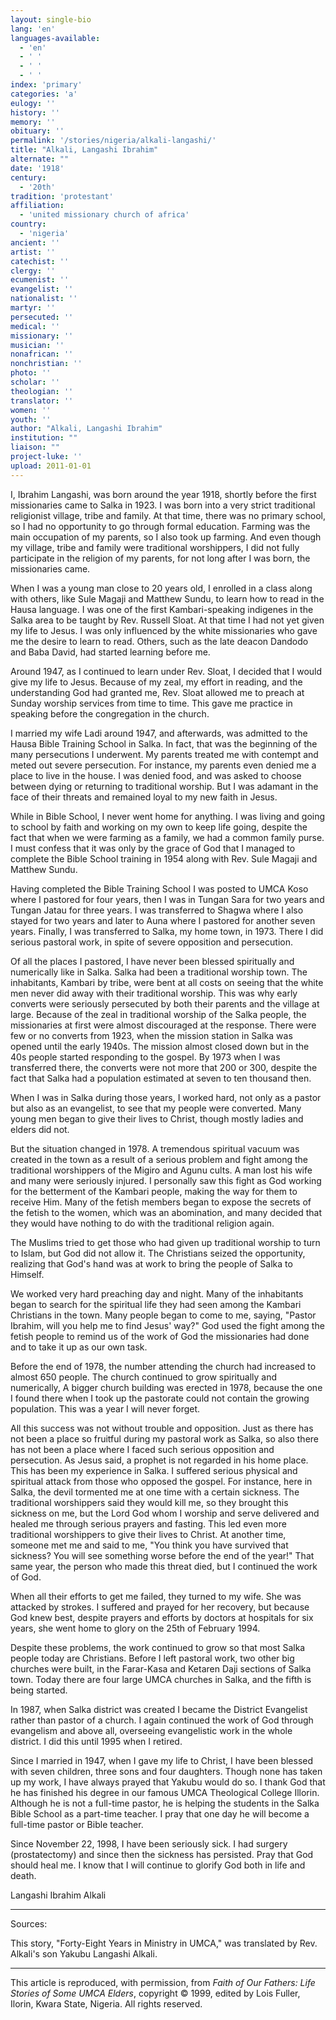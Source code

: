 ```yaml
---
layout: single-bio
lang: 'en'
languages-available:
  - 'en'
  - ' '
  - ' '
  - ' '
index: 'primary'
categories: 'a'
eulogy: ''
history: ''
memory: ''
obituary: ''
permalink: '/stories/nigeria/alkali-langashi/'
title: "Alkali, Langashi Ibrahim"
alternate: ""
date: '1918'
century:
  - '20th'
tradition: 'protestant'
affiliation:
  - 'united missionary church of africa'
country:
  - 'nigeria'
ancient: ''
artist: ''
catechist: ''
clergy: ''
ecumenist: ''
evangelist: ''
nationalist: ''
martyr: ''
persecuted: ''
medical: ''
missionary: ''
musician: ''
nonafrican: ''
nonchristian: ''
photo: ''
scholar: ''
theologian: ''
translator: ''
women: ''
youth: ''
author: "Alkali, Langashi Ibrahim"
institution: ""
liaison: ""
project-luke: ''
upload: 2011-01-01
---
```




I, Ibrahim Langashi, was born around the year 1918, shortly before the first missionaries came to Salka in 1923.  I was born into a very strict traditional religionist village, tribe and family.  At that time, there was no primary school, so I had no opportunity to go through formal education.  Farming was the main occupation of my parents, so I also took up farming.  And even though my village, tribe and family were traditional worshippers, I did not fully participate in the religion of my parents, for not long after I was born, the missionaries came.

When I was a young man close to 20 years old, I enrolled in a class along with others, like Sule Magaji and Matthew Sundu, to learn how to read in the Hausa language.  I was one of the first Kambari-speaking indigenes in the Salka area to be taught by Rev. Russell Sloat.  At that time I had not yet given my life to Jesus.  I was only influenced by the white missionaries who gave me the desire to learn to read.  Others, such as the late deacon Dandodo and Baba David, had started learning before me.

Around 1947, as I continued to learn under Rev. Sloat, I decided that I would give my life to Jesus.  Because of my zeal, my effort in reading, and the understanding God had granted me, Rev. Sloat allowed me to preach at Sunday worship services from time to time.  This gave me practice in speaking before the congregation in the church.

I married my wife Ladi around 1947, and afterwards, was admitted to the Hausa Bible Training School in Salka.  In fact, that was the beginning of the many persecutions I underwent.  My parents treated me with contempt and meted out severe persecution.  For instance, my parents even denied me a place to live in the house.  I was denied food, and was asked to choose between dying or returning to traditional worship.  But I was adamant in the face of their threats and remained loyal to my new faith in Jesus.

While in Bible School, I never went home for anything.  I was living and going to school by faith and working on my own to keep life going, despite the fact that when we were farming as a family, we had a common family purse.  I must confess that it was only by the grace of God that I managed to complete the Bible School training in 1954 along with Rev. Sule Magaji and Matthew Sundu.

Having completed the Bible Training School I was posted to UMCA Koso where I pastored for four years, then I was in Tungan Sara for two years and Tungan Jatau for three years.  I was transferred to Shagwa where I also stayed for two years and later to Auna where I pastored for another seven years.  Finally, I was transferred to Salka, my home town, in 1973.  There I did serious pastoral work, in spite of severe opposition and persecution.

Of all the places I pastored, I have never been blessed spiritually and numerically like in Salka.  Salka had been a traditional worship town.  The inhabitants, Kambari by tribe, were bent at all costs on seeing that the white men never did away with their traditional worship.  This was why early converts were seriously persecuted by both their parents and the village at large.  Because of the zeal in traditional worship of the Salka people, the missionaries at first were almost discouraged at the response.  There were few or no converts from 1923, when the mission station in Salka was opened until the early 1940s.  The mission almost closed down but in the 40s people started responding to the gospel.  By 1973 when I was transferred there, the converts were not more that 200 or 300, despite the fact that Salka had a population estimated at seven to ten thousand then.

When I was in Salka during those years, I worked hard, not only as a pastor but also as an evangelist, to see that my people were converted.  Many young men began to give their lives to Christ, though mostly ladies and elders did not.

But the situation changed in 1978.  A tremendous spiritual vacuum was created in the town as a result of a serious problem and fight among the traditional worshippers of the Migiro and Agunu cults.  A man lost his wife and many were seriously injured.  I personally saw this fight as God working for the betterment of the Kambari people, making the way for them to receive Him.  Many of the fetish members began to expose the secrets of the fetish to the women, which was an abomination, and many decided that they would have nothing to do with the traditional religion again.

The Muslims tried to get those who had given up traditional worship to turn to Islam, but God did not allow it.  The Christians seized the opportunity, realizing that God's hand was at work to bring the people of Salka to Himself.

We worked very hard preaching day and night.  Many of the inhabitants began to search for the spiritual life they had seen among the Kambari Christians in the town.  Many people began to come to me, saying, "Pastor Ibrahim, will you help me to find Jesus' way?"  God used the fight among the fetish people to remind us of the work of God the missionaries had done and to take it up as our own task.

Before the end of 1978, the number attending the church had increased to almost 650 people.  The church continued to grow spiritually and numerically, A bigger church building was erected in 1978, because the one I found there when I took up the pastorate could not contain the growing population.  This was a year I will never forget.

All this success was not without trouble and opposition.  Just as there has not been a place so fruitful during my pastoral work as Salka, so also there has not been a place where I faced such serious opposition and persecution.  As Jesus said, a prophet is not regarded in his home place.  This has been my experience in Salka.  I suffered serious physical and spiritual attack from those who opposed the gospel.  For instance, here in Salka, the devil tormented me at one time with a certain sickness.  The traditional worshippers said they would kill me, so they brought this sickness on me, but the Lord God whom I worship and serve delivered and healed me through serious prayers and fasting.  This led even more traditional worshippers to give their lives to Christ.  At another time, someone met me and said to me, "You think you have survived that sickness?  You will see something worse before the end of the year!"  That same year, the person who made this threat died, but I continued the work of God.

When all their efforts to get me failed, they turned to my wife. She was attacked by strokes.  I suffered and prayed for her recovery, but because God knew best, despite prayers and efforts by doctors at hospitals for six years, she went home to glory on the 25th of February 1994.

Despite these problems, the work continued to grow so that most Salka people today are Christians.  Before I left pastoral work, two other big churches were built, in the Farar-Kasa and Ketaren Daji sections of Salka town.  Today there are four large UMCA churches in Salka, and the fifth is being started.

In 1987, when Salka district was created I became the District Evangelist rather than pastor of a church.  I again continued the work of God through evangelism and above all, overseeing evangelistic work in the whole district.  I did this until 1995 when I retired.

Since I married in 1947, when I gave my life to Christ, I have been blessed with seven children, three sons and four daughters.  Though none has taken up my work, I have always prayed that Yakubu would do so.  I thank God that he has finished his degree in our famous UMCA Theological College Illorin.  Although he is not a full-time pastor, he is helping the students in the Salka Bible School as a part-time teacher.  I pray that one day he will become a full-time pastor or Bible teacher.

Since November 22, 1998, I have been seriously sick.  I had surgery (prostatectomy) and since then the sickness has persisted.  Pray that God should heal me.  I know that I will continue to glorify God both in life and death.

Langashi Ibrahim Alkali

---

Sources:

This story, "Forty-Eight Years in Ministry in UMCA," was translated by Rev. Alkali's son Yakubu Langashi Alkali.

---

This article is reproduced, with permission, from *Faith of Our Fathers: Life Stories of Some UMCA Elders*, copyright &copy; 1999, edited by Lois Fuller, Ilorin, Kwara State, Nigeria.  All rights reserved.